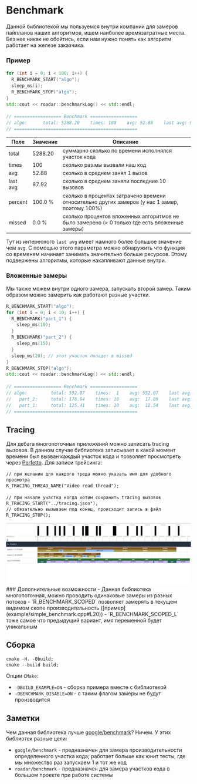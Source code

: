 # Benchmark

Данной библиотекой мы пользуемся внутри компании для замеров пайпланов наших алгоритмов, ищем наиболее времязатратные места. Без нее никак не обойтись, если нам нужно понять как алгоритм работает на железе заказчика.
### Пример
```cpp
for (int i = 0; i < 100; i++) {
  R_BENCHMARK_START("algo");
  sleep_ms(i);
  R_BENCHMARK_STOP("algo");
}
std::cout << roadar::benchmarkLog() << std::endl;

// ================== Benchmark ==================
// algo:      total: 5288.20    times: 100    avg: 52.88    last avg: 97.92    percent: 100.0 %    missed: 0.0 %
// ===============================================
```

| Поле     | Значение | Описание                                                                                       |
|----------|----------|------------------------------------------------------------------------------------------------|
| total    | 5288.20  | суммарно сколько по времени исполнялся участок кода                                            |
| times    | 100      | сколько раз мы вызвали наш код                                                                 |
| avg      | 52.88    | сколько в среднем занял 1 вызов                                                                |
| last avg | 97.92    | сколько в среднем заняли последние 10 вызовов                                                  |
| percent  | 100.0 %  | сколько в процентах затрачено времени относительно других замеров (у нас 1 замер, поэтому 100%)|
| missed   | 0.0 %    | сколько процентов вложенных алгоритмов не было замерено (> 0 только где есть вложенные замеры) |

Тут из интересного `last avg` имеет намного более большое значение чем `avg`. С помощью этого параметра можно обнаружить что функция со временем начинает занимать значительно больше ресурсов. Этому подвержены алгоритмы, которые накапливают данные внутри.
### Вложенные замеры
Мы также можем внутри одного замера, запускать второй замер. Таким образом можно замерить как работают разные участки.
```cpp
R_BENCHMARK_START("algo");
for (int i = 0; i < 10; i++) {
  R_BENCHMARK("part_1") {
    sleep_ms(10);
  }
  R_BENCHMARK("part_2") {
    sleep_ms(15);
  }
  sleep_ms(20); // этот участок попадет в missed
}
R_BENCHMARK_STOP("algo");
std::cout << roadar::benchmarkLog() << std::endl;

// ================== Benchmark ==================
// algo:         total: 552.07    times:  1    avg: 552.07    last avg: 552.07    percent: 100.0 %    missed: 44.8 %
//   part_2:     total: 178.94    times: 10    avg:  17.89    last avg:  17.89    percent:  32.4 %    missed:  0.0 %
//   part_1:     total: 125.41    times: 10    avg:  12.54    last avg:  12.54    percent:  22.7 %    missed:  0.0 %
// ===============================================
```
## Tracing
Для дебага многопоточных приложений можно записать tracing вызовов. В данном случае библиотека записывает в какой момент времени был вызван каждый участок кода и позволяет просмотреть через [Perfetto](https://ui.perfetto.dev/). Для записи трейсинга:
```
// при желании для каждого треда можно указать имя для удобного просмотра
R_TRACING_THREAD_NAME("Video read thread");

// при начале участка когда хотим сохранить tracing вызовов
R_TRACING_START("../tracing.json");
// обязательно вызываем под конец, происходит запись в файл
R_TRACING_STOP();
```
<img src="readme_images/tracing.png" alt="Demo" width="700" />
### Дополнительные возможности
- Данная библиотека многопоточная, можно проводить одинаковые замеры из разных потоков
- `R_BENCHMARK_SCOPED` позволяет замерять в текущем видимом скопе производительность ([пример](example/simple_benchmark.cpp#L20))
- `R_BENCHMARK_SCOPED_L` тоже самое что предыдущий вариант, имя переменной будет уникальным

## Сборка
```
cmake -H. -Bbuild;
cmake --build build;
```
Опции `CMake`:
- `-DBUILD_EXAMPLE=ON` - сборка примера вместе с библиотекой
- `-DBENCHMARK_DISABLE=ON` - с таким флагом замеры не будут производится 

## Заметки
Чем данная библиотека лучше [google/benchmark](https://github.com/google/benchmark)? Ничем. У этих библиотек разные цели:
- `google/benchmark` - предназначен для замера производительности определенного участка кода; работает больше как юнит тесты, где мы множество раз запускаем 1 и тот же код
- `roadar/benchmark` - предназначен для замера участков кода в большом проекте при работе системы

